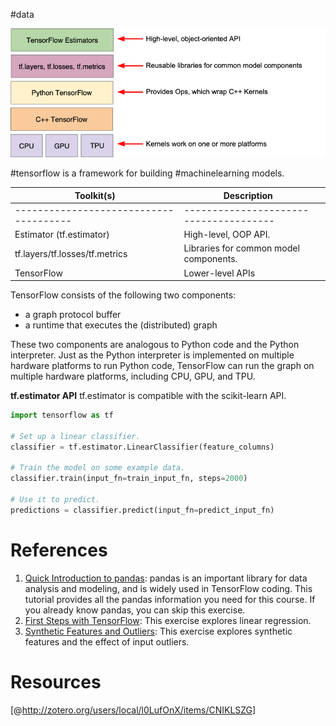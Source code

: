 #data

![e288bb53d21658980e88a16b9448fd82.png](e288bb53d21658980e88a16b9448fd82.png)

#tensorflow is a framework for building #machinelearning models.

| Toolkit(s)                             | Description                            |  |
|----------------------------------------|----------------------------------------|--|
| -------------------------------------- | -------------------------------------- |  |
| Estimator (tf.estimator)               | High-level, OOP API.                   |  |
| tf.layers/tf.losses/tf.metrics         | Libraries for common model components. |  |
| TensorFlow                             | Lower-level APIs                       |  |

TensorFlow consists of the following two components:

- a graph protocol buffer
- a runtime that executes the (distributed) graph

These two components are analogous to Python code and the Python interpreter. Just as the Python interpreter is implemented on multiple hardware platforms to run Python code, TensorFlow can run the graph on multiple hardware platforms, including CPU, GPU, and TPU.

**tf.estimator API**
tf.estimator is compatible with the scikit-learn API.

```python
import tensorflow as tf

# Set up a linear classifier.
classifier = tf.estimator.LinearClassifier(feature_columns)

# Train the model on some example data.
classifier.train(input_fn=train_input_fn, steps=2000)

# Use it to predict.
predictions = classifier.predict(input_fn=predict_input_fn)
```

# References
1. [Quick Introduction to pandas](<https://colab.research.google.com/notebooks/mlcc/intro_to_pandas.ipynb?utm_source=mlcc&utm_campaign=colab-external&utm_medium=referral&utm_content=pandas-colab&hl=en>): pandas is an important library for data analysis and modeling, and is widely used in TensorFlow coding. This tutorial provides all the pandas information you need for this course. If you already know pandas, you can skip this exercise.
2. [First Steps with TensorFlow](<https://colab.research.google.com/notebooks/mlcc/first_steps_with_tensor_flow.ipynb?utm_source=mlcc&utm_campaign=colab-external&utm_medium=referral&utm_content=firststeps-colab&hl=en>): This exercise explores linear regression.
3. [Synthetic Features and Outliers](<https://colab.research.google.com/notebooks/mlcc/synthetic_features_and_outliers.ipynb?utm_source=mlcc&utm_campaign=colab-external&utm_medium=referral&utm_content=syntheticfeatures-colab&hl=en>): This exercise explores synthetic features and the effect of input outliers.



# Resources
[@http://zotero.org/users/local/l0LufOnX/items/CNIKLSZG]